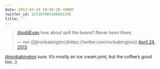 ```yaml
---
date: 2013-04-24 19:50:18 +0000
twitter_id: 327207905260601345
title: ''
---
```


<blockquote class="twitter-tweet"><p lang="en" dir="ltr"><a href="https://twitter.com/oddEvan?ref_src=twsrc%5Etfw">@oddEvan</a> how about spill the beans? Never been there.</p>&mdash; ron ([@ronbabington](https://twitter.com/ronbabington)) <a href="https://twitter.com/ronbabington/status/327207762385854464?ref_src=twsrc%5Etfw">April 24, 2013</a></blockquote>
<script async src="https://platform.twitter.com/widgets.js" charset="utf-8"></script>

[@ronbabington](https://twitter.com/ronbabington) sure. It’s mostly an ice cream joint, but the coffee’s good too. :)
